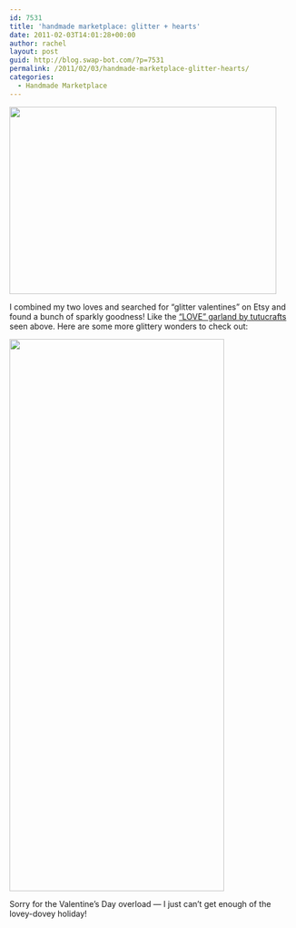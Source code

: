 ```yaml
---
id: 7531
title: 'handmade marketplace: glitter + hearts'
date: 2011-02-03T14:01:28+00:00
author: rachel
layout: post
guid: http://blog.swap-bot.com/?p=7531
permalink: /2011/02/03/handmade-marketplace-glitter-hearts/
categories:
  - Handmade Marketplace
---
```

[<img src="http://blog.swap-bot.com/wp-content/uploads/2011/02/lovegarland.jpg" alt="" title="lovegarland" width="470" height="329" class="aligncenter size-full wp-image-7533" srcset="http://blog.swap-bot.com/wp-content/uploads/2011/02/lovegarland-300x210.jpg 300w, http://blog.swap-bot.com/wp-content/uploads/2011/02/lovegarland.jpg 470w" sizes="(max-width: 470px) 100vw, 470px" />](http://www.etsy.com/listing/65640016/hot-pink-glitter-love-heart-die-cut?ref=pr_shop)

I combined my two loves and searched for &#8220;glitter valentines&#8221; on Etsy and found a bunch of sparkly goodness! Like the [&#8220;LOVE&#8221; garland by tutucrafts](http://www.etsy.com/listing/65640016/hot-pink-glitter-love-heart-die-cut?ref=pr_shop) seen above. Here are some more glittery wonders to check out:

<img src="http://blog.swap-bot.com/wp-content/uploads/2011/02/Screen-shot-2011-02-04-at-1.13.36-PM.png" alt="" title="glitter hearts" width="378" height="970" class="aligncenter size-full wp-image-7988" />

Sorry for the Valentine&#8217;s Day overload &#8212; I just can&#8217;t get enough of the lovey-dovey holiday!